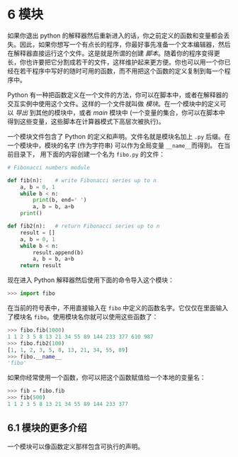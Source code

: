 # 6 模块

如果你退出 python 的解释器然后重新进入的话，你之前定义的函数和变量都会丢失。因此，如果你想写一个有点长的程序，你最好事先准备一个文本编辑器，然后在解释器直接运行这个文件。这是就是所谓的创建 *脚本*。随着你的程序变得更长，你也许要把它分割成若干的文件，这样维护起来更方便。你也可以用一个你已经在若干程序中写好的随时可用的函数，而不用把这个函数的定义复制到每一个程序中。

Python 有一种把函数定义在一个文件的方法，你可以在脚本中，或者在解释器的交互实例中使用这个文件。这样的一个文件就叫做 *模块*。在一个模块中的定义可以 *导出* 到其他的模块中，或者 *main* 模块中 (一个变量的集合，你可以在脚本中得到这些变量，这些脚本在计算器模式下高层次被执行)。

一个模块文件包含了 Python 的定义和声明。文件名就是模块名加上 `.py` 后缀。在一个模块中，模块的名字 (作为字符串) 可以作为全局变量 `__name__`而得到。 在当前目录下， 用下面的内容创建一个名为 `fibo.py` 的文件：

```python
# Fibonacci numbers module

def fib(n):    # write Fibonacci series up to n
    a, b = 0, 1
    while b < n:
        print(b, end=' ')
        a, b = b, a+b
    print()

def fib2(n):   # return Fibonacci series up to n
    result = []
    a, b = 0, 1
    while b < n:
        result.append(b)
        a, b = b, a+b
    return result
```

现在进入 Python 解释器然后使用下面的命令导入这个模块：

```python
>>> import fibo
```

在当前的符号表中，不用直接输入在 `fibo` 中定义的函数名字。它仅仅在里面输入了模块名 `fibo`。使用模块名你就可以使用这些函数了：

```python
>>> fibo.fib(1000)
1 1 2 3 5 8 13 21 34 55 89 144 233 377 610 987
>>> fibo.fib2(100)
[1, 1, 2, 3, 5, 8, 13, 21, 34, 55, 89]
>>> fibo.__name__
'fibo'
```

如果你经常使用一个函数，你可以把这个函数赋值给一个本地的变量名：

```python
>>> fib = fibo.fib
>>> fib(500)
1 1 2 3 5 8 13 21 34 55 89 144 233 377
```

## 6.1 模块的更多介绍

一个模块可以像函数定义那样包含可执行的声明。